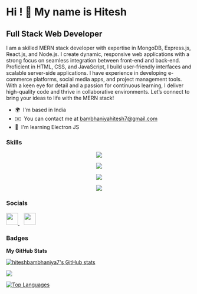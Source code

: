 Hi ! 👋 My name is Hitesh
===========================================================================================================================

Full Stack Web Developer
------------------------

I am a skilled MERN stack developer with expertise in MongoDB, Express.js, React.js, and Node.js. I create dynamic, responsive web applications with a strong focus on seamless integration between front-end and back-end. Proficient in HTML, CSS, and JavaScript, I build user-friendly interfaces and scalable server-side applications. I have experience in developing e-commerce platforms, social media apps, and project management tools. With a keen eye for detail and a passion for continuous learning, I deliver high-quality code and thrive in collaborative environments. Let’s connect to bring your ideas to life with the MERN stack!
* 🌍  I'm based in India
* ✉️  You can contact me at [bambhaniyahitesh7@gmail.com](mailto:bambhaniyahitesh7@gmail.com)
* 🧠  I'm learning Electron JS

### Skills


<p align="center">
  <a href="https://skillicons.dev">
    <img src="https://skillicons.dev/icons?i=c,cpp,html,css,javascript" />
  </a>
</p>
<p align="center">
  <a href="https://skillicons.dev">
    <img src="https://skillicons.dev/icons?i=react,nodejs,express,mongodb" />
  </a>
</p>
<p align="center">
  <a href="https://skillicons.dev">
    <img src="https://skillicons.dev/icons?i=aws,firebase,gcp,mysql" />
  </a>
</p>
<p align="center">
  <a href="https://skillicons.dev">
    <img src="https://skillicons.dev/icons?i=bootstrap,materialui,git,github,npm,redux,wordpress" />
  </a>
</p>



### Socials

<p align="left"> <a href="https://www.github.com/hiteshbambhaniya7" target="_blank" rel="noreferrer"> <picture> <source media="(prefers-color-scheme: dark)" srcset="https://raw.githubusercontent.com/danielcranney/readme-generator/main/public/icons/socials/github-dark.svg" /> <source media="(prefers-color-scheme: light)" srcset="https://raw.githubusercontent.com/danielcranney/readme-generator/main/public/icons/socials/github.svg" /> <img src="https://raw.githubusercontent.com/danielcranney/readme-generator/main/public/icons/socials/github.svg" width="32" height="32" /> </picture> </a>&nbsp;&nbsp; <a href="https://www.linkedin.com/in/hitesh-bambhaniya-955516305/" target="_blank" rel="noreferrer"> <picture> <source media="(prefers-color-scheme: dark)" srcset="https://raw.githubusercontent.com/danielcranney/readme-generator/main/public/icons/socials/linkedin-dark.svg" /> <source media="(prefers-color-scheme: light)" srcset="https://raw.githubusercontent.com/danielcranney/readme-generator/main/public/icons/socials/linkedin.svg" /> <img src="https://raw.githubusercontent.com/danielcranney/readme-generator/main/public/icons/socials/linkedin.svg" width="32" height="32" /> </picture> </a></p>

### Badges

<b>My GitHub Stats</b>

<a href="http://www.github.com/hiteshbambhaniya7"><img src="https://github-readme-stats.vercel.app/api?username=hiteshbambhaniya7&show_icons=true&hide=&count_private=true&title_color=ef4444&text_color=ffffff&icon_color=22c55e&bg_color=1c1917&hide_border=true&show_icons=true" alt="hiteshbambhaniya7's GitHub stats" /></a>

<a href="http://www.github.com/hiteshbambhaniya7"><img src="https://github-readme-streak-stats.herokuapp.com/?user=hiteshbambhaniya7&stroke=ffffff&background=1c1917&ring=ef4444&fire=ef4444&currStreakNum=ffffff&currStreakLabel=ef4444&sideNums=ffffff&sideLabels=ffffff&dates=ffffff&hide_border=true" /></a>

<a href="https://github.com/hiteshbambhaniya7" align="left"><img src="https://github-readme-stats.vercel.app/api/top-langs/?username=hiteshbambhaniya7&langs_count=10&title_color=ef4444&text_color=ffffff&icon_color=22c55e&bg_color=1c1917&hide_border=true&locale=en&custom_title=Top%20%Languages" alt="Top Languages" /></a>
